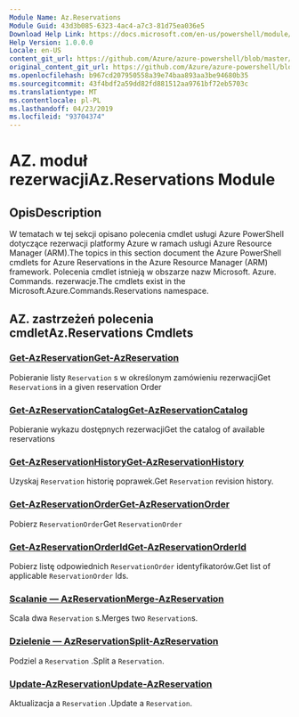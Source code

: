 ```yaml
---
Module Name: Az.Reservations
Module Guid: 43d3b085-6323-4ac4-a7c3-81d75ea036e5
Download Help Link: https://docs.microsoft.com/en-us/powershell/module/az.reservations
Help Version: 1.0.0.0
Locale: en-US
content_git_url: https://github.com/Azure/azure-powershell/blob/master/src/Reservations/Reservations/help/Az.Reservations.md
original_content_git_url: https://github.com/Azure/azure-powershell/blob/master/src/Reservations/Reservations/help/Az.Reservations.md
ms.openlocfilehash: b967cd207950558a39e74baa893aa3be94680b35
ms.sourcegitcommit: 43f4bdf2a59dd82fd881512aa9761bf72eb5703c
ms.translationtype: MT
ms.contentlocale: pl-PL
ms.lasthandoff: 04/23/2019
ms.locfileid: "93704374"
---
```

# <span data-ttu-id="97d45-101">AZ. moduł rezerwacji</span><span class="sxs-lookup"><span data-stu-id="97d45-101">Az.Reservations Module</span></span>
## <span data-ttu-id="97d45-102">Opis</span><span class="sxs-lookup"><span data-stu-id="97d45-102">Description</span></span>
<span data-ttu-id="97d45-103">W tematach w tej sekcji opisano polecenia cmdlet usługi Azure PowerShell dotyczące rezerwacji platformy Azure w ramach usługi Azure Resource Manager (ARM).</span><span class="sxs-lookup"><span data-stu-id="97d45-103">The topics in this section document the Azure PowerShell cmdlets for Azure Reservations in the Azure Resource Manager (ARM) framework.</span></span> <span data-ttu-id="97d45-104">Polecenia cmdlet istnieją w obszarze nazw Microsoft. Azure. Commands. rezerwacje.</span><span class="sxs-lookup"><span data-stu-id="97d45-104">The cmdlets exist in the Microsoft.Azure.Commands.Reservations namespace.</span></span>

## <span data-ttu-id="97d45-105">AZ. zastrzeżeń polecenia cmdlet</span><span class="sxs-lookup"><span data-stu-id="97d45-105">Az.Reservations Cmdlets</span></span>
### [<span data-ttu-id="97d45-106">Get-AzReservation</span><span class="sxs-lookup"><span data-stu-id="97d45-106">Get-AzReservation</span></span>](Get-AzReservation.md)
<span data-ttu-id="97d45-107">Pobieranie listy `Reservation` s w określonym zamówieniu rezerwacji</span><span class="sxs-lookup"><span data-stu-id="97d45-107">Get `Reservation`s in a given reservation Order</span></span>

### [<span data-ttu-id="97d45-108">Get-AzReservationCatalog</span><span class="sxs-lookup"><span data-stu-id="97d45-108">Get-AzReservationCatalog</span></span>](Get-AzReservationCatalog.md)
<span data-ttu-id="97d45-109">Pobieranie wykazu dostępnych rezerwacji</span><span class="sxs-lookup"><span data-stu-id="97d45-109">Get the catalog of available reservations</span></span>

### [<span data-ttu-id="97d45-110">Get-AzReservationHistory</span><span class="sxs-lookup"><span data-stu-id="97d45-110">Get-AzReservationHistory</span></span>](Get-AzReservationHistory.md)
<span data-ttu-id="97d45-111">Uzyskaj `Reservation` historię poprawek.</span><span class="sxs-lookup"><span data-stu-id="97d45-111">Get `Reservation` revision history.</span></span>

### [<span data-ttu-id="97d45-112">Get-AzReservationOrder</span><span class="sxs-lookup"><span data-stu-id="97d45-112">Get-AzReservationOrder</span></span>](Get-AzReservationOrder.md)
<span data-ttu-id="97d45-113">Pobierz `ReservationOrder`</span><span class="sxs-lookup"><span data-stu-id="97d45-113">Get `ReservationOrder`</span></span>

### [<span data-ttu-id="97d45-114">Get-AzReservationOrderId</span><span class="sxs-lookup"><span data-stu-id="97d45-114">Get-AzReservationOrderId</span></span>](Get-AzReservationOrderId.md)
<span data-ttu-id="97d45-115">Pobierz listę odpowiednich `ReservationOrder` identyfikatorów.</span><span class="sxs-lookup"><span data-stu-id="97d45-115">Get list of applicable `ReservationOrder` Ids.</span></span>

### [<span data-ttu-id="97d45-116">Scalanie — AzReservation</span><span class="sxs-lookup"><span data-stu-id="97d45-116">Merge-AzReservation</span></span>](Merge-AzReservation.md)
<span data-ttu-id="97d45-117">Scala dwa `Reservation` s.</span><span class="sxs-lookup"><span data-stu-id="97d45-117">Merges two `Reservation`s.</span></span>

### [<span data-ttu-id="97d45-118">Dzielenie — AzReservation</span><span class="sxs-lookup"><span data-stu-id="97d45-118">Split-AzReservation</span></span>](Split-AzReservation.md)
<span data-ttu-id="97d45-119">Podziel a `Reservation` .</span><span class="sxs-lookup"><span data-stu-id="97d45-119">Split a `Reservation`.</span></span>

### [<span data-ttu-id="97d45-120">Update-AzReservation</span><span class="sxs-lookup"><span data-stu-id="97d45-120">Update-AzReservation</span></span>](Update-AzReservation.md)
<span data-ttu-id="97d45-121">Aktualizacja a `Reservation` .</span><span class="sxs-lookup"><span data-stu-id="97d45-121">Update a `Reservation`.</span></span>

